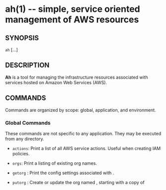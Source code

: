 ah(1) -- simple, service oriented management of AWS resources
=============================================================

## SYNOPSIS

`ah` <command> [<OPTIONS>...]

## DESCRIPTION

**Ah** is a tool for managing the infrastructure resources associated with
services hosted on Amazon Web Services (AWS).

## COMMANDS

Commands are organized by scope: global, application, and environment.

### Global Commands

These commands are not specific to any application. They may be executed from
any directory.

  * `actions`:
    Print a list of all AWS service actions. Useful when creating IAM policies.

  * `orgs`:
    Print a listing of existing org names.

  * `getorg` <org>:
    Print the config settings associated with <org>.

  * `putorg` <org>:
    Create or update the org named <org>, starting with a copy of <template> if
    provided. Input may be provided interactively from the terminal or via
    <stdin>. See **FIlES** below for a description of the expected format.

  * `rmorg` <org>:
    Deletes the org named <org>.

  * `upgrade`:
    Update static `ah` bootstrapping files on S3. Needed when `ah` itself is
    updated to a new version.

  * `putsecret` <secret>:
    Create or update the S3 secret file for the variable <secret>. The value is
    read from <stdin>. **NOTE: the value must be explicitly quoted if it
    contains spaces, newlines, etc.**

  * `rmsecret` <secret>:
    Delete the S3 secret file for the variable <secret>.

  * `grants` [`-u`]:
    Print the table of S3 secret variable and **ah** environment names for all
    environments that have been granted access to S3 secret variable files. The
    `-u` option updates the grants index for the current environment (should
    not be necessary unless the index has somehow gotten out of sync with the
    secrets granted).

  * `importkey` [`-n` <name>] <path>:
    Import SSH public key from <path> into EC2. The `-n` option specifies the
    key name, which is otherwise taken to be the filename of <path> minus the
    extension. Supported key file extensions are <pem> and <pub>.

### Application Commands

These commands operate at the application level and must be executed from an
application git directory. The `init` command must be executed to initialize
the application before any other application or environment scope commands
are attempted.

  * `init`:
    Configure a new application and create associated AWS resources. Input may
    be provided interactively from the terminal or via <stdin>. See **FILES**
    below for a description of the expected format.

  * `push`:
    Push the `HEAD` of the current application git repo and the contents of
    the target directory to S3.

  * `shas`:
    Print the list of SHAs that have been uploaded via the `push` command for
    the current application.

  * `envs` [`-a`]:
    Print the list of environments associated with the current application. If
    the `-a` option is provided print the table of **ah** application and
    environment names for all environments.

  * `status`:
    Print status info for instances associated with this application.

### Environment Commands

These commands operate at the environment level and must be executed from the
application git directory. The `env` command must be used to set the current
environment before any other environment scope commands are attempted.

  * `env` [<env>]:
    Set the default environment to <env> if <env> is specified, or print the
    current environment name.

  * `info`:
    Prints env settings, one <NAME>=<value> pair per line, suitable for eval
    by the `bash`(1) shell.

  * `putvars`:
    Update the current environment's application config variables, read from
    <stdin>. See **FILES** below for a description of the expected format.

  * `getvars`:
    Print the application config variables stored for the current environment
    by the last `putvar`.

  * `putsha` [<rev>]:
    Set the configured deploy SHA for the current environment to the SHA
    associated with git revision <rev> (or `HEAD` if not provided). See the
    `SPECIFYING REVISIONS` section of the `git-rev-parse`(1) manual for details.

  * `getsha`:
    Print the currently configured deploy SHA for the current environment.

  * `launch`:
    Interactive command to create AWS resources for a new environment.

  * `terminate`:
    Destroy all AWS resources associated with the current environment. Only
    resources managed by `ah` will be affected.

  * `secrets` [`-a`]:
    Print all S3 secrets to which the current environment has access, or if
    the `-a` option is specified print all secrets to which the current user
    has access. See **FILES** below for a description of the output format.

  * `grant` <secret>:
    Grant permission for the current environment's instances to access the S3
    secret file for the variable <secret>.

  * `revoke` <secret>:
    Revoke permission for the current environment's instances to access the S3
    secret file for the variable <secret>.

## ENVIRONMENT

The following environment variables must be set before using `ah`:

  * `AH_BUCKET`:
    The name of the S3 bucket allocated for use by `ah`. This bucket must be
    created before using `ah`.

## CONFIG

  * `ah` will source `$HOME/.ah/config`. This is used to set ah environment
    variables and extend the functionality of ah.
  * A convenience function `ah_load_extension repo ref` is provided. This will
    install ah extensions from the specified repo at the specified revision to
    `$HOME/.ah/extensions`. For example:
    `ah_load_extension git@github.com:yourorg/cool-ah-extensions 2.0`

## HOOKS

If a <$APPDIR>`/.ah/hooks/`<command>`/after.sh` file exists it will be sourced
after the <command> has completed. It will have access to all of the variables
in the command's scope.

## FILES

The following configuration files are used to configure the `ah` environment.
The format of these files is one <NAME>=<value> pair per line, suitable for
eval by the `bash`(1) shell.

  * <$APPDIR>`/.ah/ah.conf`:
    This file contains the application configuration, as set by the `init`
    command. Settings in this file only apply to this application. This file
    **must** be committed to the git repository for the application.

  * <$APPDIR>`/.ah/env`:
    This file contains the name of the current default environment, as set by
    the `env` command.

## BASH COMPLETION

Enable `bash`(1) completion for **ah** can be enabled by adding the following
to your profile:

    . <(ah --setup-bash-completions)

## COPYRIGHT

Copyright &copy; 2017 Adzerk `<engineering@adzerk.com>`, distributed under the
Eclipse Public License, version 1.0. This is  free  software: you  are free to
change and redistribute it. There is NO WARRANTY, to the extent permitted by
law.

## SEE ALSO

`ah`(8), `aws`(1), `git`(1)
